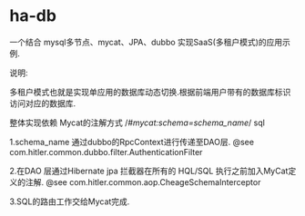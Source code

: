 # ha-db
一个结合 mysql多节点、mycat、JPA、dubbo 实现SaaS(多租户模式)的应用示例.


说明:

  多租户模式也就是实现单应用的数据库动态切换.根据前端用户带有的数据库标识访问对应的数据库. 
 
  整体实现依赖 Mycat的注解方式 /*#mycat:schema=schema_name*/ sql
 
 1.schema_name 通过dubbo的RpcContext进行传递至DAO层.   @see  com.hitler.common.dubbo.filter.AuthenticationFilter
 
 2.在DAO 层通过Hibernate jpa 拦截器在所有的 HQL/SQL 执行之前加入MyCat定义的注解.  @see com.hitler.common.aop.CheageSchemaInterceptor
 
 3.SQL的路由工作交给Mycat完成.

 
 
